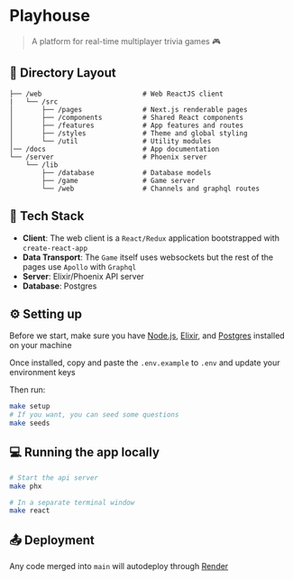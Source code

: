 # Playhouse

> A platform for real-time multiplayer trivia games 🎮

## 📁 Directory Layout

```
├── /web                         # Web ReactJS client
|   └── /src
│       ├── /pages               # Next.js renderable pages
│       ├── /components          # Shared React components
│       ├── /features            # App features and routes
│       ├── /styles              # Theme and global styling
│       └── /util                # Utility modules
│── /docs                        # App documentation
└── /server                      # Phoenix server
    └── /lib
        ├── /database            # Database models
        ├── /game                # Game server
        └── /web                 # Channels and graphql routes
```

## 🥞 Tech Stack

- **Client**: The web client is a `React/Redux` application bootstrapped with `create-react-app`
- **Data Transport**: The `Game` itself uses websockets but the rest of the pages use `Apollo` with `Graphql`
- **Server**: Elixir/Phoenix API server
- **Database**: Postgres

## ⚙️ Setting up

Before we start, make sure you have [Node.js](https://nodejs.org/en/download/), [Elixir](https://elixir-lang.org/install.html), and [Postgres](https://www.postgresql.org/download/) installed on your machine

Once installed, copy and paste the `.env.example` to `.env` and update your environment keys

Then run:

```bash
make setup
# If you want, you can seed some questions
make seeds
```

## 💻 Running the app locally

```bash
# Start the api server
make phx

# In a separate terminal window
make react
```

## 📤 Deployment

Any code merged into `main` will autodeploy through [Render](https://render.com/)
